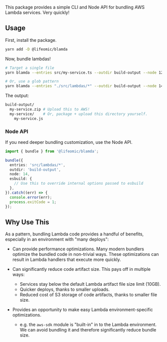 This package provides a simple CLI and Node API for bundling AWS Lambda services. Very quickly!

## Usage

First, install the package.

```bash
yarn add -D @lifeomic/blamda
```

Now, bundle lambdas!

```bash
# Target a single file
yarn blamda --entries src/my-service.ts --outdir build-output --node 12

# Or, use a glob pattern
yarn blamda --entries "./src/lambdas/*" --outdir build-output --node 14
```

The output:

```bash
build-output/
  my-service.zip # Upload this to AWS!
  my-service/    # Or, package + upload this directory yourself.
    my-service.js
```

### Node API

If you need deeper bundling customization, use the Node API.

```typescript
import { bundle } from '@lifeomic/blamda';

bundle({
  entries: 'src/lambdas/*',
  outdir: 'build-output',
  node: 14,
  esbuild: {
    // Use this to override internal options passed to esbuild
  },
}).catch((err) => {
  console.error(err);
  process.exitCode = 1;
});
```

## Why Use This

As a pattern, bundling Lambda code provides a handful of benefits, especially in an
environment with "many deploys":

- Can provide performance optimizations. Many modern bundlers optimize the bundled
  code in non-trivial ways. These optimizations can result in Lambda handlers that
  execute more quickly.

- Can significantly reduce code artifact size. This pays off in multiple ways:

  - Services stay below the default Lambda artifact file size limit (10GB).
  - Quicker deploys, thanks to smaller uploads.
  - Reduced cost of S3 storage of code artifacts, thanks to smaller file size.

- Provides an opportunity to make easy Lambda environment-specific optimizations.
  - e.g. the `aws-sdk` module is "built-in" in to the Lambda environment. We can avoid
    bundling it and therefore significantly reduce bundle size.
